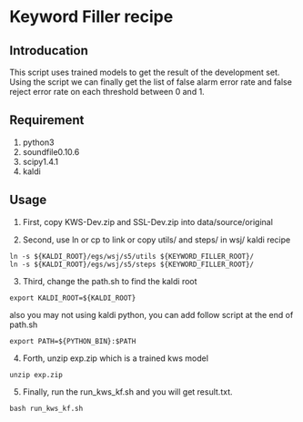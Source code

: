 # Keyword Filler recipe
## Introducation
This script uses trained models to get the result of the development set. Using the script we can finally get the list of false alarm 
error rate and false reject error rate on each threshold between 0 and 1.

## Requirement
1. python3
2. soundfile0.10.6
3. scipy1.4.1
4. kaldi

## Usage
1. First, copy KWS-Dev.zip and SSL-Dev.zip into data/source/original

2. Second, use ln or cp to link or copy utils/ and steps/ in wsj/ kaldi recipe
```
ln -s ${KALDI_ROOT}/egs/wsj/s5/utils ${KEYWORD_FILLER_ROOT}/
ln -s ${KALDI_ROOT}/egs/wsj/s5/steps ${KEYWORD_FILLER_ROOT}/
```

3. Third, change the path.sh to find the kaldi root
```
export KALDI_ROOT=${KALDI_ROOT}
```
also you may not using kaldi python, you can add follow script at the end of path.sh
```
export PATH=${PYTHON_BIN}:$PATH
```

4. Forth, unzip exp.zip which is a trained kws model
```
unzip exp.zip
```

5. Finally, run the run_kws_kf.sh and you will get result.txt.
```
bash run_kws_kf.sh
```
